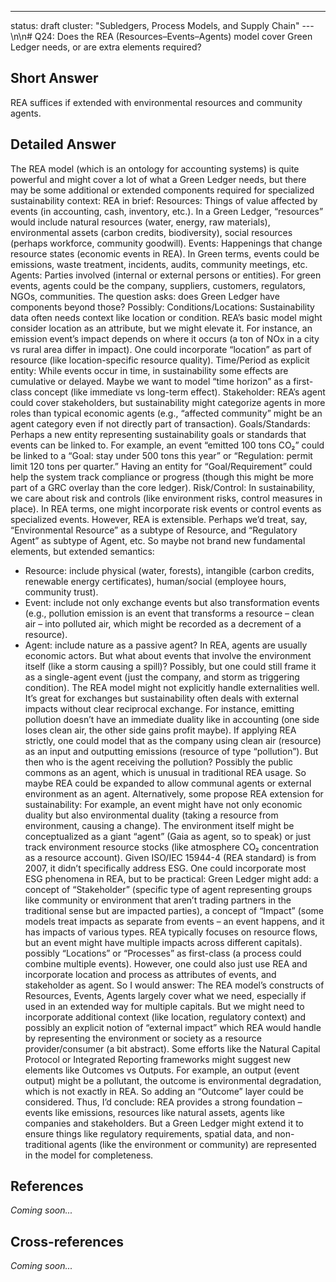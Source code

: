 ---
status: draft
cluster: "Subledgers, Process Models, and Supply Chain"
---\n\n# Q24: Does the REA (Resources–Events–Agents) model cover Green Ledger needs, or are extra elements required?

## Short Answer

REA suffices if extended with environmental resources and community agents.

## Detailed Answer

The REA model (which is an ontology for accounting systems) is quite powerful and might cover a lot of what a Green Ledger needs, but there may be some additional or extended components required for specialized sustainability context:
REA in brief:
Resources: Things of value affected by events (in accounting, cash, inventory, etc.). In a Green Ledger, “resources” would include natural resources (water, energy, raw materials), environmental assets (carbon credits, biodiversity), social resources (perhaps workforce, community goodwill).
Events: Happenings that change resource states (economic events in REA). In Green terms, events could be emissions, waste treatment, incidents, audits, community meetings, etc.
Agents: Parties involved (internal or external persons or entities). For green events, agents could be the company, suppliers, customers, regulators, NGOs, communities.
The question asks: does Green Ledger have components beyond those? Possibly:
Conditions/Locations: Sustainability data often needs context like location or condition. REA’s basic model might consider location as an attribute, but we might elevate it. For instance, an emission event’s impact depends on where it occurs (a ton of NOx in a city vs rural area differ in impact). One could incorporate “location” as part of resource (like location-specific resource quality).
Time/Period as explicit entity: While events occur in time, in sustainability some effects are cumulative or delayed. Maybe we want to model “time horizon” as a first-class concept (like immediate vs long-term effect).
Stakeholder: REA’s agent could cover stakeholders, but sustainability might categorize agents in more roles than typical economic agents (e.g., “affected community” might be an agent category even if not directly part of transaction).
Goals/Standards: Perhaps a new entity representing sustainability goals or standards that events can be linked to. For example, an event “emitted 100 tons CO₂” could be linked to a “Goal: stay under 500 tons this year” or “Regulation: permit limit 120 tons per quarter.” Having an entity for “Goal/Requirement” could help the system track compliance or progress (though this might be more part of a GRC overlay than the core ledger).
Risk/Control: In sustainability, we care about risk and controls (like environment risks, control measures in place). In REA terms, one might incorporate risk events or control events as specialized events.
However, REA is extensible. Perhaps we’d treat, say, “Environmental Resource” as a subtype of Resource, and “Regulatory Agent” as subtype of Agent, etc. So maybe not brand new fundamental elements, but extended semantics:
- Resource: include physical (water, forests), intangible (carbon credits, renewable energy certificates), human/social (employee hours, community trust).
- Event: include not only exchange events but also transformation events (e.g., pollution emission is an event that transforms a resource – clean air – into polluted air, which might be recorded as a decrement of a resource).
- Agent: include nature as a passive agent? In REA, agents are usually economic actors. But what about events that involve the environment itself (like a storm causing a spill)? Possibly, but one could still frame it as a single-agent event (just the company, and storm as triggering condition).
The REA model might not explicitly handle externalities well. It’s great for exchanges but sustainability often deals with external impacts without clear reciprocal exchange. For instance, emitting pollution doesn’t have an immediate duality like in accounting (one side loses clean air, the other side gains profit maybe). If applying REA strictly, one could model that as the company using clean air (resource) as an input and outputting emissions (resource of type “pollution”). But then who is the agent receiving the pollution? Possibly the public commons as an agent, which is unusual in traditional REA usage. So maybe REA could be expanded to allow communal agents or external environment as an agent.
Alternatively, some propose REA extension for sustainability: For example, an event might have not only economic duality but also environmental duality (taking a resource from environment, causing a change). The environment itself might be conceptualized as a giant “agent” (Gaia as agent, so to speak) or just track environment resource stocks (like atmosphere CO₂ concentration as a resource account).
Given ISO/IEC 15944-4 (REA standard) is from 2007, it didn’t specifically address ESG. One could incorporate most ESG phenomena in REA, but to be practical:
Green Ledger might add:
a concept of “Stakeholder” (specific type of agent representing groups like community or environment that aren’t trading partners in the traditional sense but are impacted parties),
a concept of “Impact” (some models treat impacts as separate from events – an event happens, and it has impacts of various types. REA typically focuses on resource flows, but an event might have multiple impacts across different capitals).
possibly “Locations” or “Processes” as first-class (a process could combine multiple events).
However, one could also just use REA and incorporate location and process as attributes of events, and stakeholder as agent.
So I would answer: The REA model’s constructs of Resources, Events, Agents largely cover what we need, especially if used in an extended way for multiple capitals. But we might need to incorporate additional context (like location, regulatory context) and possibly an explicit notion of “external impact” which REA would handle by representing the environment or society as a resource provider/consumer (a bit abstract).
Some efforts like the Natural Capital Protocol or Integrated Reporting frameworks might suggest new elements like Outcomes vs Outputs. For example, an output (event output) might be a pollutant, the outcome is environmental degradation, which is not exactly in REA. So adding an “Outcome” layer could be considered.
Thus, I’d conclude: REA provides a strong foundation – events like emissions, resources like natural assets, agents like companies and stakeholders. But a Green Ledger might extend it to ensure things like regulatory requirements, spatial data, and non-traditional agents (like the environment or community) are represented in the model for completeness.

## References

*Coming soon...*

## Cross-references

*Coming soon...*